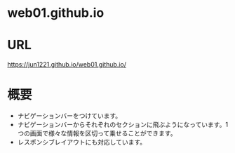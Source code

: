 # web01.github.io

# URL
https://jun1221.github.io/web01.github.io/

# 概要
- ナビゲーションバーをつけています。
- ナビゲーションバーからそれぞれのセクションに飛ぶようになっています。1つの画面で様々な情報を区切って乗せることができます。
- レスポンシブレイアウトにも対応しています。
